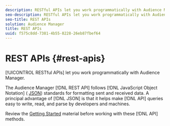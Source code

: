```yaml
---
description: RESTful APIs let you work programmatically with Audience Manager.
seo-description: RESTful APIs let you work programmatically with Audience Manager.
seo-title: REST APIs
solution: Audience Manager
title: REST APIs
uuid: f575c8dd-7381-4b55-8228-26eb87fbef64
---
```


# REST APIs {#rest-apis}

[!UICONTROL RESTful APIs] let you work programmatically with Audience Manager.

The Audience Manager [!DNL REST API] follows [!DNL JavaScript Object Notation] ( [JSON](https://www.json.org/)) standards for formatting sent and received data. A principal advantage of [!DNL JSON] is that it helps make [!DNL API] queries easy to write, read, and parse by developers and machines.

Review the [Getting Started](../../api/rest-api-main/aam-api-getting-started.md#getting-started-with-rest-apis) material before working with these [!DNL API] methods.